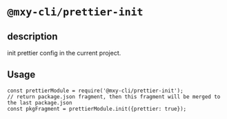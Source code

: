 # `@mxy-cli/prettier-init`

## description

init prettier config in the current project.

## Usage

```
const prettierModule = require('@mxy-cli/prettier-init');
// return package.json fragment, then this fragment will be merged to the last package.json
const pkgFragment = prettierModule.init({prettier: true});
```
